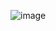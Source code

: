 ![image](https://github.com/sojith29034/ToDoApp-ReactNative/assets/72255758/5159a266-320c-49eb-977d-ca8589ecd305)
